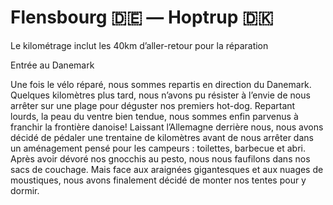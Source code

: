 # Flensbourg 🇩🇪 — Hoptrup 🇩🇰

<!-- 103km / 342m+ / 321m- -->

Le kilométrage inclut les 40km d’aller-retour pour la réparation

Entrée au Danemark

Une fois le vélo réparé, nous sommes repartis en direction du Danemark. Quelques kilomètres plus tard, nous n’avons pu résister à  l’envie de nous arrêter sur une plage pour déguster nos premiers hot-dog. Repartant lourds, la peau du ventre bien tendue, nous sommes enfin parvenus à franchir la frontière danoise! Laissant l’Allemagne derrière nous, nous avons décidé de pédaler une trentaine de kilomètres avant de nous arrêter dans un aménagement pensé pour les campeurs : toilettes, barbecue et abri. Après avoir dévoré nos gnocchis au pesto, nous nous faufilons dans nos sacs de couchage. Mais face aux araignées gigantesques et aux nuages de moustiques, nous avons finalement décidé de monter nos tentes pour y dormir.

